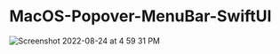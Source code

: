 # MacOS-Popover-MenuBar-SwiftUI

![Screenshot 2022-08-24 at 4 59 31 PM](https://user-images.githubusercontent.com/18270238/186407582-cebcf12d-a4ef-4aa1-b12d-f2df979e9db7.png)
